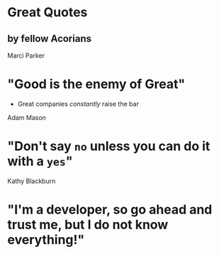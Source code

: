 # Great Quotes
## by fellow Acorians


Marci Parker
# "Good is the enemy of Great"
  - Great companies _constantly_ raise the bar

Adam Mason
# "Don't say `no` unless you can do it with a `yes`"

Kathy Blackburn
# "I'm a developer, so go ahead and trust me, but I do not know everything!"



